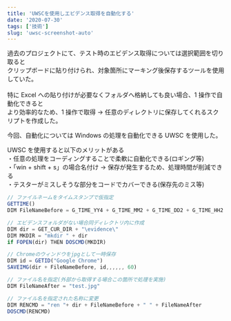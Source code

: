```yaml
---
title: 'UWSCを使用しエビデンス取得を自動化する'
date: '2020-07-30'
tags: ['技術']
slug: 'uwsc-screenshot-auto'
---
```


過去のプロジェクトにて、テスト時のエビデンス取得については選択範囲を切り取ると<br>
クリップボードに貼り付けられ、対象箇所にマーキング後保存するツールを使用していた。<br>
<br>
特に Excel への貼り付けが必要なくフォルダへ格納しても良い場合、1 操作で自動化できると<br>
より効率的なため、1 操作で取得 → 任意のディレクトリに保存してくれるスクリプトを作成した。<br>

今回、自動化については Windows の処理を自動化できる UWSC を使用した。<br>

UWSC を使用すると以下のメリットがある<br>
・任意の処理をコーディングすることで柔軟に自動化できる(ロギング等)<br>
・「win + shift + s」の場合名付け → 保存が発生するため、処理時間が削減できる<br>
・テスターがミスしそうな部分をコードでカバーできる(保存先のミス等)<br>

```js
// ファイルネームをタイムスタンプで仮指定
GETTIME()
DIM FileNameBefore = G_TIME_YY4 + G_TIME_MM2 + G_TIME_DD2 + G_TIME_HH2 + G_TIME_NN2 + ".jpg"

// エビデンスフォルダがない場合同ディレクトリ内に作成
DIM dir = GET_CUR_DIR + "\evidence\"
DIM MKDIR = "mkdir " + dir
if FOPEN(dir) THEN DOSCMD(MKDIR)

// Chromeのウィンドウをjpgとして一時保存
DIM id = GETID("Google Chrome")
SAVEIMG(dir + FileNameBefore, id,,,,,, 60)

// ファイル名を指定(外部から取得する場合この箇所で処理を実施)
DIM FileNameAfter = "test.jpg"

// ファイル名を指定された名称に変更
DIM RENCMD = "ren "+ dir + FileNameBefore + " " + FileNameAfter
DOSCMD(RENCMD)
```
